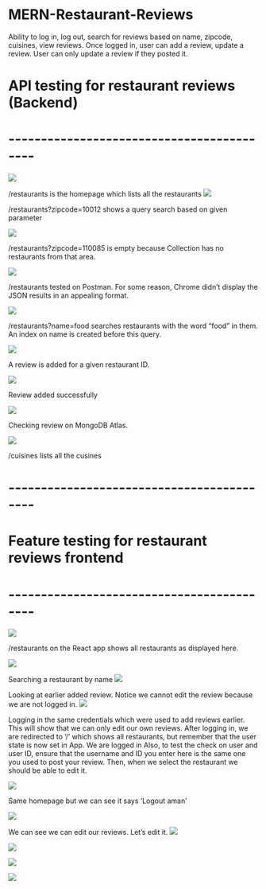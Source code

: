 # MERN-Restaurant-Reviews
Ability to log in, log out, search for reviews based on name, zipcode, cuisines, view reviews. Once logged in, user can add a review, update a review. User can only update a review if they posted it.
# API testing for restaurant reviews (Backend)
# ------------------------------------------
![](images/1.png)
 
/restaurants is the homepage which lists all the restaurants
![](images/2.png)
 
/restaurants?zipcode=10012 shows a query search based on given parameter

![](images/3.png)
 
/restaurants?zipcode=110085 is empty because Collection has no restaurants from that area. 

![](images/4.png)
 
/restaurants tested on Postman. For some reason, Chrome didn’t display the JSON results in an appealing format.


![](images/5.png)
 
/restaurants?name=food searches restaurants with the word “food” in them. An index on name is created before this query.

![](images/6.png)
 
A review is added for a given restaurant ID.

![](images/7.png)
 
Review added successfully

![](images/8.png)
 
Checking review on MongoDB Atlas.

![](images/9.png)
 
/cuisines lists all the cusines

# ------------------------------------------
# Feature testing for restaurant reviews frontend
# ------------------------------------------
![](images/10.png)
 
/restaurants on the React app shows all restaurants as displayed here.

![](images/11.png)
 
Searching a restaurant by name
![](images/12.png)
 
Looking at earlier added review. Notice we cannot edit the review because we are not logged in.
![](images/13.png)
 
Logging in the same credentials which were used to add reviews earlier. This will show that we can only edit our own reviews. After logging in, we are redirected to ‘/’ which shows all restaurants, but remember that the user state is now set in App. We are logged in
Also, to test the check on user and user ID, ensure that the username and ID you enter here is the same one you used to post your review.
Then, when we select the restaurant we should be able to edit it.

![](images/14.png)
 
Same homepage but we can see it says ‘Logout aman’

![](images/15.png)
 
We can see we can edit our reviews. Let’s edit it.
![](images/16.png)
 
![](images/17.png)
 
![](images/18.png)
 
![](images/19.png)
